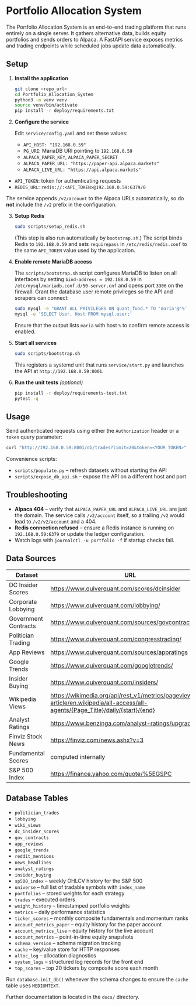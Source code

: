 # Portfolio Allocation System

The Portfolio Allocation System is an end-to-end trading platform that runs entirely on a single server.  It gathers alternative data, builds equity portfolios and sends orders to Alpaca.  A FastAPI service exposes metrics and trading endpoints while scheduled jobs update data automatically.

## Setup

1. **Install the application**

   ```bash
   git clone <repo_url>
   cd Portfolio_Allocation_System
   python3 -m venv venv
   source venv/bin/activate
   pip install -r deploy/requirements.txt
   ```

2. **Configure the service**

   Edit `service/config.yaml` and set these values:

   - `API_HOST: "192.168.0.59"`
   - `PG_URI`: MariaDB URI pointing to `192.168.0.59`
   - `ALPACA_PAPER_KEY`, `ALPACA_PAPER_SECRET`
   - `ALPACA_PAPER_URL: "https://paper-api.alpaca.markets"`
   - `ALPACA_LIVE_URL: "https://api.alpaca.markets"`
  - `API_TOKEN`: token for authenticating requests
  - `REDIS_URL`: `redis://:<API_TOKEN>@192.168.0.59:6379/0`

   The service appends `/v2/account` to the Alpaca URLs automatically, so do **not** include the `/v2` prefix in the configuration.

3. **Setup Redis**

   ```bash
   sudo scripts/setup_redis.sh
   ```
   (This step is also run automatically by `bootstrap.sh`.)
   The script binds Redis to `192.168.0.59` and sets
   `requirepass` in `/etc/redis/redis.conf` to the same
   `API_TOKEN` value used by the application.

4. **Enable remote MariaDB access**

   The `scripts/bootstrap.sh` script configures MariaDB to listen on all
   interfaces by setting `bind-address = 192.168.0.59` in
   `/etc/mysql/mariadb.conf.d/50-server.cnf` and opens port `3306` on the
   firewall.  Grant the database user remote privileges so the API and scrapers
   can connect:

   ```bash
   sudo mysql -e "GRANT ALL PRIVILEGES ON quant_fund.* TO 'maria'@'%' IDENTIFIED BY 'maria'; FLUSH PRIVILEGES;"
   mysql -e 'SELECT User, Host FROM mysql.user;'
   ```

   Ensure that the output lists `maria` with host `%` to confirm remote access
   is enabled.

5. **Start all services**

   ```bash
   sudo scripts/bootstrap.sh
   ```

   This registers a systemd unit that runs `service/start.py` and launches the API at `http://192.168.0.59:8001`.

6. **Run the unit tests** *(optional)*

   ```bash
   pip install -r deploy/requirements-test.txt
   pytest -q
   ```

## Usage

Send authenticated requests using either the `Authorization` header or a `token` query parameter:

```bash
curl "http://192.168.0.59:8001/db/trades?limit=20&token=<YOUR_TOKEN>"
```

Convenience scripts:

- `scripts/populate.py` – refresh datasets without starting the API
- `scripts/expose_db_api.sh` – expose the API on a different host and port

## Troubleshooting

- **Alpaca 404** – verify that `ALPACA_PAPER_URL` and `ALPACA_LIVE_URL` are just the domain.  The service calls `/v2/account` itself, so a trailing `/v2` would lead to `/v2/v2/account` and a 404.
- **Redis connection refused** – ensure a Redis instance is running on `192.168.0.59:6379` or update the ledger configuration.
- Watch logs with `journalctl -u portfolio -f` if startup checks fail.

## Data Sources

| Dataset | URL |
|---------|-----|
| DC Insider Scores | https://www.quiverquant.com/scores/dcinsider |
| Corporate Lobbying | https://www.quiverquant.com/lobbying/ |
| Government Contracts | https://www.quiverquant.com/sources/govcontracts |
| Politician Trading | https://www.quiverquant.com/congresstrading/ |
| App Reviews | https://www.quiverquant.com/sources/appratings |
| Google Trends | https://www.quiverquant.com/googletrends/ |
| Insider Buying | https://www.quiverquant.com/insiders/ |
| Wikipedia Views | https://wikimedia.org/api/rest_v1/metrics/pageviews/per-article/en.wikipedia/all-access/all-agents/{Page_Title}/daily/{start}/{end} |
| Analyst Ratings | https://www.benzinga.com/analyst-ratings/upgrades |
| Finviz Stock News | https://finviz.com/news.ashx?v=3 |
| Fundamental Scores | computed internally |
| S&P 500 Index | https://finance.yahoo.com/quote/%5EGSPC |

## Database Tables

- `politician_trades`
- `lobbying`
- `wiki_views`
- `dc_insider_scores`
- `gov_contracts`
- `app_reviews`
- `google_trends`
- `reddit_mentions`
- `news_headlines`
- `analyst_ratings`
- `insider_buying`
- `sp500_index` – weekly OHLCV history for the S&P 500
- `universe` – full list of tradable symbols with `index_name`
- `portfolios` – stored weights for each strategy
- `trades` – executed orders
- `weight_history` – timestamped portfolio weights
- `metrics` – daily performance statistics
- `ticker_scores` – monthly composite fundamentals and momentum ranks
- `account_metrics_paper` – equity history for the paper account
- `account_metrics_live` – equity history for the live account
- `account_metrics` – point-in-time equity snapshots
- `schema_version` – schema migration tracking
- `cache` – key/value store for HTTP responses
- `alloc_log` – allocation diagnostics
- `system_logs` – structured log records for the front end
- `top_scores` – top 20 tickers by composite score each month

Run `database.init_db()` whenever the schema changes to ensure the `cache` table uses `MEDIUMTEXT`.

Further documentation is located in the `docs/` directory.

